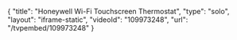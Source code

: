 {
    "title": "Honeywell Wi-Fi Touchscreen Thermostat",
    "type": "solo",
    "layout": "iframe-static",
    "videoId": "109973248",
    "url": "\/tvpembed\/109973248"
}